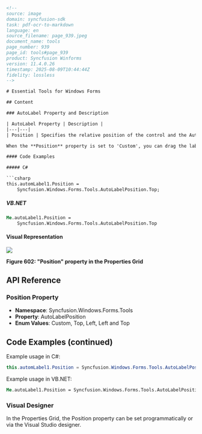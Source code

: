 ```html
<!--
source: image
domain: syncfusion-sdk
task: pdf-ocr-to-markdown
language: en
source_filename: page_939.jpeg
document_name: tools
page_number: 939
page_id: tools#page_939
product: Syncfusion Winforms
version: 11.4.0.26
timestamp: 2025-08-09T10:44:44Z
fidelity: lossless
-->

# Essential Tools for Windows Forms

## Content

### AutoLabel Property and Description

| AutoLabel Property | Description |
|---|---|
| Position | Specifies the relative position of the control and the AutoLabel. <br> The options included are as follows. <br> - Custom, <br> - Left, <br> - Left and <br> - Top. |

When the **Position** property is set to 'Custom', you can drag the label to the required position using the mouse.

#### Code Examples

##### C#

```csharp
this.automLabel1.Position =
    Syncfusion.Windows.Forms.Tools.AutoLabelPosition.Top;
```

##### VB.NET

```vb
Me.autoLabel1.Position =
    Syncfusion.Windows.Forms.Tools.AutoLabelPosition.Top
```

#### Visual Representation

![](attachment:image.png)

**Figure 602: "Position" property in the Properties Grid**

## API Reference

### Position Property

- **Namespace**: Syncfusion.Windows.Forms.Tools
- **Property**: AutoLabelPosition
- **Enum Values**: Custom, Top, Left, Left and Top

## Code Examples (continued)

Example usage in C#:

```csharp
this.automLabel1.Position = Syncfusion.Windows.Forms.Tools.AutoLabelPosition.Top;
```

Example usage in VB.NET:

```vb
Me.autoLabel1.Position = Syncfusion.Windows.Forms.Tools.AutoLabelPosition.Top
```

### Visual Designer

In the Properties Grid, the Position property can be set programmatically or via the Visual Studio designer.

<!-- tags: [AutoLabel, Position, Windows Forms, Syncfusion] keywords: [AutoLabel, Position, Designer, C#, VB.NET, WinForms, Syncfusion, Tools] -->
```